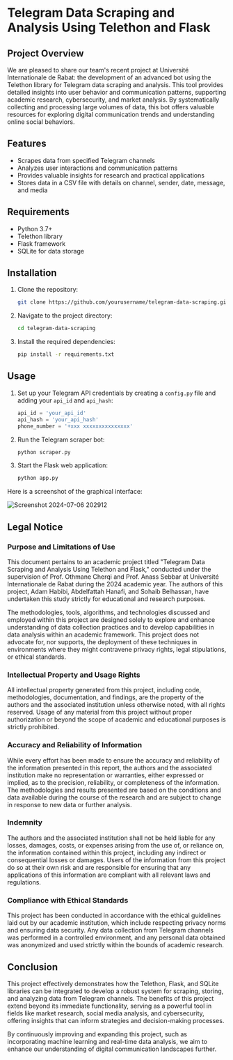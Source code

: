 # Telegram Data Scraping and Analysis Using Telethon and Flask

## Project Overview

We are pleased to share our team's recent project at Université Internationale de Rabat: the development of an advanced bot using the Telethon library for Telegram data scraping and analysis. This tool provides detailed insights into user behavior and communication patterns, supporting academic research, cybersecurity, and market analysis. By systematically collecting and processing large volumes of data, this bot offers valuable resources for exploring digital communication trends and understanding online social behaviors.

## Features

- Scrapes data from specified Telegram channels
- Analyzes user interactions and communication patterns
- Provides valuable insights for research and practical applications
- Stores data in a CSV file with details on channel, sender, date, message, and media

## Requirements

- Python 3.7+
- Telethon library
- Flask framework
- SQLite for data storage

## Installation

1. Clone the repository:
   ```bash
   git clone https://github.com/yourusername/telegram-data-scraping.git
   ```
2. Navigate to the project directory:
   ```bash
   cd telegram-data-scraping
   ```
3. Install the required dependencies:
   ```bash
   pip install -r requirements.txt
   ```

## Usage

1. Set up your Telegram API credentials by creating a `config.py` file and adding your `api_id` and `api_hash`:
   ```python
   api_id = 'your_api_id'
   api_hash = 'your_api_hash'
   phone_number = '+xxx xxxxxxxxxxxxxxx'
   ```
2. Run the Telegram scraper bot:
   ```bash
   python scraper.py
   ```
3. Start the Flask web application:
   ```bash
   python app.py
   ```
Here is a screenshot of the graphical interface:

![Screenshot 2024-07-06 202912](https://github.com/abdouhanafi/telegram-data-scraping/assets/95773668/556b2e10-ae9f-425e-ae26-ec38d9065098)



## Legal Notice

### Purpose and Limitations of Use

This document pertains to an academic project titled "Telegram Data Scraping and Analysis Using Telethon and Flask," conducted under the supervision of Prof. Othmane Cherqi and Prof. Anass Sebbar at Université Internationale de Rabat during the 2024 academic year. The authors of this project, Adam Habibi, Abdelfattah Hanafi, and Sohaib Belhassan, have undertaken this study strictly for educational and research purposes.

The methodologies, tools, algorithms, and technologies discussed and employed within this project are designed solely to explore and enhance understanding of data collection practices and to develop capabilities in data analysis within an academic framework. This project does not advocate for, nor supports, the deployment of these techniques in environments where they might contravene privacy rights, legal stipulations, or ethical standards.

### Intellectual Property and Usage Rights

All intellectual property generated from this project, including code, methodologies, documentation, and findings, are the property of the authors and the associated institution unless otherwise noted, with all rights reserved. Usage of any material from this project without proper authorization or beyond the scope of academic and educational purposes is strictly prohibited.

### Accuracy and Reliability of Information

While every effort has been made to ensure the accuracy and reliability of the information presented in this report, the authors and the associated institution make no representation or warranties, either expressed or implied, as to the precision, reliability, or completeness of the information. The methodologies and results presented are based on the conditions and data available during the course of the research and are subject to change in response to new data or further analysis.

### Indemnity

The authors and the associated institution shall not be held liable for any losses, damages, costs, or expenses arising from the use of, or reliance on, the information contained within this project, including any indirect or consequential losses or damages. Users of the information from this project do so at their own risk and are responsible for ensuring that any applications of this information are compliant with all relevant laws and regulations.

### Compliance with Ethical Standards

This project has been conducted in accordance with the ethical guidelines laid out by our academic institution, which include respecting privacy norms and ensuring data security. Any data collection from Telegram channels was performed in a controlled environment, and any personal data obtained was anonymized and used strictly within the bounds of academic research.

## Conclusion

This project effectively demonstrates how the Telethon, Flask, and SQLite libraries can be integrated to develop a robust system for scraping, storing, and analyzing data from Telegram channels. The benefits of this project extend beyond its immediate functionality, serving as a powerful tool in fields like market research, social media analysis, and cybersecurity, offering insights that can inform strategies and decision-making processes.

By continuously improving and expanding this project, such as incorporating machine learning and real-time data analysis, we aim to enhance our understanding of digital communication landscapes further.


